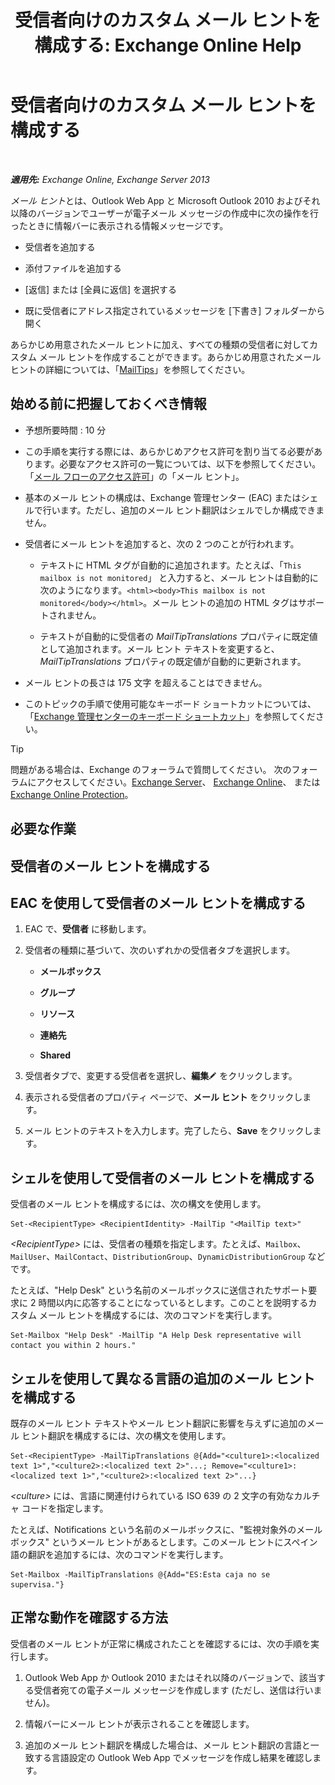 ﻿---
title: '受信者向けのカスタム メール ヒントを構成する: Exchange Online Help'
TOCTitle: 受信者向けのカスタム メール ヒントを構成する
ms:assetid: df8ee7ae-2486-4890-b057-cda87b4cb1ec
ms:mtpsurl: https://technet.microsoft.com/ja-jp/library/Dd638199(v=EXCHG.150)
ms:contentKeyID: 52057526
ms.date: 05/22/2018
mtps_version: v=EXCHG.150
ms.translationtype: HT
---

# 受信者向けのカスタム メール ヒントを構成する

 

_**適用先:** Exchange Online, Exchange Server 2013_

*メール ヒント*とは、Outlook Web App と Microsoft Outlook 2010 およびそれ以降のバージョンでユーザーが電子メール メッセージの作成中に次の操作を行ったときに情報バーに表示される情報メッセージです。

  - 受信者を追加する

  - 添付ファイルを追加する

  - \[返信\] または \[全員に返信\] を選択する

  - 既に受信者にアドレス指定されているメッセージを \[下書き\] フォルダーから開く

あらかじめ用意されたメール ヒントに加え、すべての種類の受信者に対してカスタム メール ヒントを作成することができます。あらかじめ用意されたメール ヒントの詳細については、「[MailTips](mailtips-exchange-2013-help.md)」を参照してください。

## 始める前に把握しておくべき情報

  - 予想所要時間 : 10 分

  - この手順を実行する際には、あらかじめアクセス許可を割り当てる必要があります。必要なアクセス許可の一覧については、以下を参照してください。「[メール フローのアクセス許可](mail-flow-permissions-exchange-2013-help.md)」の「メール ヒント」。

  - 基本のメール ヒントの構成は、Exchange 管理センター (EAC) またはシェルで行います。ただし、追加のメール ヒント翻訳はシェルでしか構成できません。

  - 受信者にメール ヒントを追加すると、次の 2 つのことが行われます。
    
      - テキストに HTML タグが自動的に追加されます。たとえば、「`This mailbox is not monitored`」 と入力すると、メール ヒントは自動的に次のようになります。`<html><body>This mailbox is not monitored</body></html>`。メール ヒントの追加の HTML タグはサポートされません。
    
      - テキストが自動的に受信者の *MailTipTranslations* プロパティに既定値として追加されます。メール ヒント テキストを変更すると、*MailTipTranslations* プロパティの既定値が自動的に更新されます。

  - メール ヒントの長さは 175 文字 を超えることはできません。

  - このトピックの手順で使用可能なキーボード ショートカットについては、「[Exchange 管理センターのキーボード ショートカット](keyboard-shortcuts-in-the-exchange-admin-center-exchange-online-protection-help.md)」を参照してください。


> [!TIP]
> 問題がある場合は、Exchange のフォーラムで質問してください。 次のフォーラムにアクセスしてください。<A href="https://go.microsoft.com/fwlink/p/?linkid=60612">Exchange Server</A>、 <A href="https://go.microsoft.com/fwlink/p/?linkid=267542">Exchange Online</A>、 または <A href="https://go.microsoft.com/fwlink/p/?linkid=285351">Exchange Online Protection</A>。



## 必要な作業

## 受信者のメール ヒントを構成する

## EAC を使用して受信者のメール ヒントを構成する

1.  EAC で、<strong>受信者</strong> に移動します。

2.  受信者の種類に基づいて、次のいずれかの受信者タブを選択します。
    
      - **メールボックス**
    
      - **グループ**
    
      - **リソース**
    
      - **連絡先**
    
      - **Shared**

3.  受信者タブで、変更する受信者を選択し、<strong>編集</strong>![編集アイコン](images/Bb124582.6f53ccb2-1f13-4c02-bea0-30690e6ea71d(EXCHG.150).gif "編集アイコン") をクリックします。

4.  表示される受信者のプロパティ ページで、<strong>メール ヒント</strong> をクリックします。

5.  メール ヒントのテキストを入力します。完了したら、<strong>Save</strong> をクリックします。

## シェルを使用して受信者のメール ヒントを構成する

受信者のメール ヒントを構成するには、次の構文を使用します。

    Set-<RecipientType> <RecipientIdentity> -MailTip "<MailTip text>"

*\<RecipientType\>* には、受信者の種類を指定します。たとえば、`Mailbox`、`MailUser`、`MailContact`、`DistributionGroup`、`DynamicDistributionGroup` などです。

たとえば、"Help Desk" という名前のメールボックスに送信されたサポート要求に 2 時間以内に応答することになっているとします。このことを説明するカスタム メール ヒントを構成するには、次のコマンドを実行します。

    Set-Mailbox "Help Desk" -MailTip "A Help Desk representative will contact you within 2 hours."

## シェルを使用して異なる言語の追加のメール ヒントを構成する

既存のメール ヒント テキストやメール ヒント翻訳に影響を与えずに追加のメール ヒント翻訳を構成するには、次の構文を使用します。

    Set-<RecipientType> -MailTipTranslations @{Add="<culture1>:<localized text 1>","<culture2>:<localized text 2>"...; Remove="<culture1>:<localized text 1>","<culture2>:<localized text 2>"...}

*\<culture\>* には、言語に関連付けられている ISO 639 の 2 文字の有効なカルチャ コードを指定します。

たとえば、Notifications という名前のメールボックスに、"監視対象外のメールボックス" というメール ヒントがあるとします。このメール ヒントにスペイン語の翻訳を追加するには、次のコマンドを実行します。

    Set-Mailbox -MailTipTranslations @{Add="ES:Esta caja no se supervisa."}

## 正常な動作を確認する方法

受信者のメール ヒントが正常に構成されたことを確認するには、次の手順を実行します。

1.  Outlook Web App か Outlook 2010 またはそれ以降のバージョンで、該当する受信者宛ての電子メール メッセージを作成します (ただし、送信は行いません)。

2.  情報バーにメール ヒントが表示されることを確認します。

3.  追加のメール ヒント翻訳を構成した場合は、メール ヒント翻訳の言語と一致する言語設定の Outlook Web App でメッセージを作成し結果を確認します。

